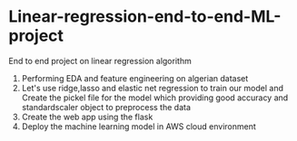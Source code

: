 # Linear-regression-end-to-end-ML-project
End to end project on linear regression algorithm 
1. Performing EDA and feature engineering on algerian dataset
2. Let's use ridge,lasso and elastic net regression to train our model and Create the pickel file for the model which providing good accuracy and standardscaler object to preprocess the data
3. Create the web app using the flask
4. Deploy the machine learning model in AWS cloud environment
